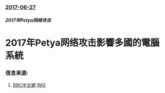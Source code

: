 ### [2017-06-27](/news/2017/06/27/index.md)

##### 2017年Petya网络攻击
# 2017年Petya网络攻击影響多國的電腦系統 




### 信息来源:

1. [BBC中文網](http://www.bbc.com/zhongwen/simp/world-40425320) [IMG](https://ichef.bbci.co.uk/news/1024/branded_zhongwen/122AA/production/_96701447_mediaitem96701446.jpg)
